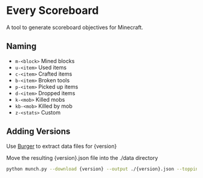 # Every Scoreboard

A tool to generate scoreboard objectives for Minecraft.

## Naming

- `m-<block>` Mined blocks
- `u-<item>` Used items
- `c-<item>` Crafted items
- `b-<item>` Broken tools
- `p-<item>` Picked up items
- `d-<item>` Dropped items
- `k-<mob>` Killed mobs
- `kb-<mob>` Killed by mob
- `z-<stats>` Custom

## Adding Versions

Use [Burger](https://github.com/Pokechu22/Burger) to extract data files for {version}

Move the resulting {version}.json file into the ./data directory

```bash
python munch.py --download {version} --output ./{version}.json --toppings blocks,entities,items,stats
```

